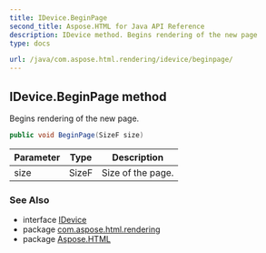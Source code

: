 ```yaml
---
title: IDevice.BeginPage
second_title: Aspose.HTML for Java API Reference
description: IDevice method. Begins rendering of the new page
type: docs

url: /java/com.aspose.html.rendering/idevice/beginpage/
---
```

## IDevice.BeginPage method

Begins rendering of the new page.

```java
public void BeginPage(SizeF size)
```

| Parameter | Type | Description |
| --- | --- | --- |
| size | SizeF | Size of the page. |

### See Also

* interface [IDevice](../)
* package [com.aspose.html.rendering](../../../com.aspose.html.rendering/)
* package [Aspose.HTML](../../../)
